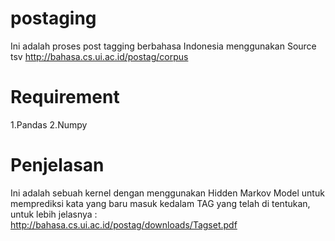 # postaging
Ini adalah proses post tagging berbahasa Indonesia menggunakan Source tsv http://bahasa.cs.ui.ac.id/postag/corpus 


# Requirement 
1.Pandas
2.Numpy

# Penjelasan
Ini adalah sebuah kernel dengan menggunakan Hidden Markov Model untuk memprediksi kata yang baru masuk kedalam TAG yang telah di tentukan, untuk lebih jelasnya : http://bahasa.cs.ui.ac.id/postag/downloads/Tagset.pdf
